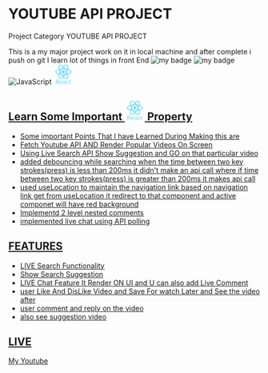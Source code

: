 # YOUTUBE API PROJECT
Project Category YOUTUBE API PROJECT



This is a my major project work on it in local machine and after complete i push on git I learn lot of things in front End
![my badge](https://img.shields.io/badge/HTML5-E34F26.svg?style=for-the-badge&logo=HTML5&logoColor=white)
![my badge](https://img.shields.io/badge/CSS3-1572B6.svg?style=for-the-badge&logo=CSS3&logoColor=white)
![JavaScript](https://img.shields.io/badge/javascript-%23323330.svg?style=for-the-badge&logo=javascript&logoColor=%23F7DF1E)
<img src="https://raw.githubusercontent.com/devicons/devicon/master/icons/react/react-original-wordmark.svg" alt="react" width="40" height="40"/> </a> <a href="https://redux.js.org" target="_blank" rel="noreferrer">

## Learn Some Important <img src="https://raw.githubusercontent.com/devicons/devicon/master/icons/react/react-original-wordmark.svg" alt="react" width="40" height="40"/> </a> <a href="https://redux.js.org" target="_blank" rel="noreferrer"> Property

- Some important Points That I have Learned During Making this are
- Fetch Youtube API AND Render Popular Videos On Screen
- Using Live Search API Show Suggestion and GO on that particular video 
- added debouncing while searching when the time between two key strokes(press) is less than 200ms it didn't make an api call where if time between two key strokes(press) is greater than 200ms it makes api call
- used useLocation to maintain the navigation link based on navigation link get from useLocation it redirect to that component and active componet will have red background
- Implementd 2 level nested comments
- implemented live chat using API polling


## FEATURES
- LIVE Search Functionality 
- Show Search Suggestion
- LIVE Chat Feature It Render ON UI and U can also add Live Comment
- user Like And DisLike Video and Save For watch Later and See the video after 
- user comment and reply on the video
- also see suggestion video

## LIVE
[My Youtube](https://peaceful-melomakarona-88a75f.netlify.app/)
